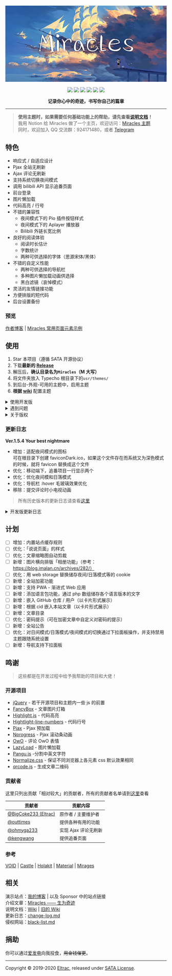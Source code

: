![](banner.png)

<p align="center">
<img src="https://img.shields.io/badge/build-passing-brightgreen.svg?style=flat-square"> 
<img src="https://img.shields.io/badge/made%20with-%E2%9D%A4-ff69b4.svg?style=flat-square"> 
<a href="LICENSE"><img src="https://img.shields.io/badge/license-SATA-blue.svg?style=flat-square"></a> 
<a href="https://typecho.org"><img src="https://img.shields.io/badge/for-Typecho-blueviolet.svg?style=flat-square"></a> 
<a href="https://github.com/BigCoke233/miracles/releases"><img src="https://img.shields.io/github/v/release/BigCoke233/miracles?color=red&style=flat-square"></a> 
<a href="https://github.com/BigCoke233/miracles/graphs/contributors"><img src="https://img.shields.io/github/contributors/BigCoke233/miracles?color=orange&style=flat-square"></a> 
    
<p align="center"><strong>记录你心中的奇迹，书写你自己的篇章</strong></p>

---

> **使用主题时，如果需要任何基础功能上的帮助，请先查看[说明文档](https://www.notion.so/eltrac/c7c631e21b3345caa2a09bd2fb5dd4b2)！**  
> 我用 Notion 给 Miracles 做了一个主页，欢迎访问：[Miracles 主题](https://www.notion.so/eltrac/Miracles-11ff2db10acc43bba64ba422b309138d)  
> 同时，欢迎加入 QQ 交流群：924171480，或者 [Telegram](https://dev.guhub.cn/tg)

## 特色

- 响应式 / 自适应设计
- Pjax 全站无刷新
- Ajax 评论无刷新
- 支持系统切换夜间模式
- 调用 bilibili API 显示追番页面
- 前台登录
- 图片懒加载
- 代码高亮 / 行号
- 不错的兼容性
    - 夜间模式下的 Pio 插件按钮样式
    - 夜间模式下的 Aplayer 播放器
    - Bilibili 外链长宽比例
- 良好的阅读体验
    - 阅读时长估计
    - 字数统计
    - 两种可供选择的字体（思源宋体/黑体）
- 不错的自定义性能
    - 两种可供选择的导航栏
    - 多种图片懒加载动画供选择
    - 黑白滤镜（哀悼模式）
- 灵活的友情链接功能
- 方便排版的短代码
- 后台设置备份

### 预览

[作者博客](https://guhub.cn/) | [Miracles 常用页面元素示例](https://guhub.cn/miracles-content-style-demo.html)

## 使用

1. Star 本项目（遵循 SATA 开源协议）
2. 下载**最新的 [Release](https://github.com/BigCoke233/miracles/releases)**
3. 解压后，**确认目录名为`Miracles`（M 大写）**
4. 将文件夹放入 Typecho 根目录下的`usr/themes/`
5. 到后台-外观-可用的主题中，启用主题
6. **根据 [wiki](https://www.notion.so/eltrac/c7c631e21b3345caa2a09bd2fb5dd4b2)** 配置主题

<details><summary>使用开发版</summary><br>

直接下载仓库，或者使用 git 命令行进行克隆。
```git
$ git clone https://github.com/BigCoke233/miracles.git
```
> 不推荐使用开发版，因为可能有不确定的不稳定因素，并且不一定有有利改动<br>如果你使用开发版出现任何问题，欢迎通过 issue 反馈，在等待回复期间请使用发行版

</details>
<details><summary>遇到问题</summary><br>

如果在使用过程中遇到了任何问题，可以先阅读本主题的 [Wiki](https://www.notion.so/eltrac/c7c631e21b3345caa2a09bd2fb5dd4b2)，并进行一些简单的确认：清理浏览器缓存，更换网络环境，确保 Console 内没有提示访问不到文件等自身原因。如果你无法靠自己解决问题，可以尝试联系作者，但记住**开发者没有为你解决问题的义务，只是出于好心的帮助。**  
在确认你遇到的现象确实是一个 Bug 后，请在 [Issues](https://github.com/BigCoke233/miracles/issues) 提交问题，并为该问题尽可能的描述清楚，按照提供的 issue 模板进行填写，谢谢配合。

</details>
<details><summary>关于版权</summary><br>

主题基于 SATA 协议开源，使用前你需要给这个项目点一个 Star，使用或转发时**请保留版权信息**，禁止倒卖。若需二次开发后发布，请邮件通知我`hi#guhub.cn`，并保留原作者版权信息及仓库链接。同时，如果发现有侵权行为，请告知我，屡教不改者将被列入[黑名单](docs/black-list.md)，删除版权的用户不会在遇到问题时受到来自作者的帮助，在后期可能会加入删除版权网站设置项失效的惩罚。

</details>

### 更新日志

**Ver.1.5.4 Your best nightmare**

- 增加：适配夜间模式的图标  
可在根目录下创建 faviconDark.ico，如果这个文件存在而系统又为深色模式的时候，就将 favicon 替换成这个文件
- 优化：移动端下，追番项目一行显示两个
- 优化：优化夜间模和日落模式
- 优化：导航栏 :hover 毛玻璃效果优化
- 移除：提交评论时小电视动画

> 所有历史版本的更新日志请查看[这里](docs/change-log.md)

<details><summary>开发版更新日志</summary><br>

**v20200503A**

- 优化：夜间模式下，notice 块的背景色

**v20200505A**

- 优化：导航栏毛玻璃效果调整
- 优化：导航栏透明度调整

**v20200505B**

- 优化：将 kbd 的短代吗语法修改为 `[[kbd]]`

**v20200514A**

- 优化：用 canvas 替换代码块的 mac 按钮图片

**v20200517A**

- 修复：暴力解决访问密码文章时被 pjax 强制刷新的问题

</details>

## 计划

- [ ] 增加：内置站点缓存规则
- [ ] 优化：「说说页面」的样式
- [ ] 优化：文章缩略图自动剪裁
- [ ] 新增：图片横向排版「相册功能」（参考：https://blog.imalan.cn/archives/282/）
- [ ] 优化：用 web storage 替换储存夜间/日落模式等的 cookie
- [ ] 新增：全站加密功能
- [ ] 新增：支持 PWA - 渐进式 Web 应用
- [ ] 新增：添加语言包功能，通过 php 数组储存各个语言版本的文字
- [ ] 新增：嵌入 GitHub 仓库 / 用户（以卡片形式展示）
- [ ] 新增：根据 cid 嵌入本站文章（以卡片形式展示）
- [ ] 新增：文章目录
- [ ] 优化：密码提示（可在加密文章中自定义对密码的提示）
- [ ] 新增：全站公告
- [ ] 优化：对日间模式/日落模式/夜间模式的切换通过下拉面板操作，并支持禁用主题跟随系统设置
- [ ] 新增：导航支持下拉面板

## 鸣谢

> 这些都是在开发过程中给予我帮助的项目和大佬！

### 开源项目

- [jQuery](https://github.com/jquery/jquery) - 若干开源项目和主题内一些 js 的前置
- [FancyBox](https://github.com/fancyapps/fancybox) - 文章图片灯箱
- [Highlight.js](https://github.com/highlightjs/highlight.js) - 代码高亮
- [Hightlight-line-numbers](https://github.com/wcoder/highlightjs-line-numbers.js) - 代码行号
- [Pjax](https://github.com/defunkt/jquery-pjax) - Pjax 预加载
- [Nprogress](https://github.com/rstacruz/nprogress) - Pjax 滚动条动画
- [OwO](https://github.com/DIYgod/OwO) - 评论 OwO 表情
- [LazyLoad](https://github.com/tuupola/lazyload) - 图片懒加载
- [Pangu.js](https://github.com/vinta/pangu.js) -分割中英文字符
- [Normalize.css](http://necolas.github.io/normalize.css/) - 保证不同浏览器上各元素 css 默认效果相同
- [qrcode.js](https://github.com/davidshimjs/qrcodejs) - 生成文章二维码

### 贡献者

这里只列出贡献「相对较大」的贡献者，所有的贡献者名单请到[这里](https://github.com/BigCoke233/miracles/graphs/contributors)查看

| 贡献者 | 贡献内容 |
| ------ | ------- |
| [@BigCoke233 (Eltrac)](https://github.com/BigCoke233) | 原作者 / 主要维护者 |
| [@outtimes](https://github.com/outtimes) | 提供各种有用的功能 |
| [@ohmyga233](https://github.com/ohmyga233) | 实现 Ajax 评论无刷新 |
| [@kengwang](https://github.com/kengwang) | 提供追番页面 |

### 参考

[VOID](https://github.com/AlanDecode/Typecho-Theme-VOID) | [Castle](https://github.com/ohmyga233/castle-Typecho-Theme) |
[Holakit](https://github.com/wenxuanjun/Holakit) | [Material](https://github.com/idawnlight/typecho-theme-material) | [Mirages](https://get233.com/archives/mirages-intro.html)

## 相关

演示站点：[我的博客](https://guhub.cn)  |  以及 Sponsor 中的站点链接  
介绍文章：[Miracles —— 生为奇迹](https://guhub.cn/p/miracles.html)  
说明文档：[Wiki](https://www.notion.so/eltrac/c7c631e21b3345caa2a09bd2fb5dd4b2) | [旧的 Wiki](https://mira.guhub.cn)   
更新日志：[change-log.md](docs/change-log.md)  
侵权网站：[black-list.md](docs/black-list.md)

## 捐助

你可以通过[爱发电](https://afdian.net/@Eltrac)向我投食，~~用金钱催更~~。

---

Copyright &copy; 2019-2020 [Eltrac](https://github.com/BigCoke233), released under [SATA License](https://github.com/zTrix/sata-license).
